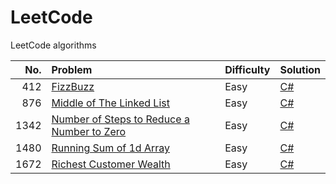 # LeetCode

LeetCode algorithms

|No.|Problem|Difficulty|Solution|
| ---: | :--- | :--- | :--- |
|412|[FizzBuzz](https://leetcode.com/problems/fizz-buzz/)|Easy|[C#](https://github.com/wilgarxia/leetcode/blob/main/src/412/csharp/FizzBuzz/Program.cs)|
|876|[Middle of The Linked List](https://leetcode.com/problems/middle-of-the-linked-list/)|Easy|[C#](https://github.com/wilgarxia/leetcode/blob/main/src/876/csharp/MiddleOfTheLinkedList/Program.cs)|
|1342|[Number of Steps to Reduce a Number to Zero](https://leetcode.com/problems/number-of-steps-to-reduce-a-number-to-zero/)|Easy|[C#](https://github.com/wilgarxia/leetcode/blob/main/src/1342/csharp/NumberOfStepsToReduceANumberToZero/Program.cs)|
|1480|[Running Sum of 1d Array](https://leetcode.com/problems/running-sum-of-1d-array/)|Easy|[C#](https://github.com/wilgarxia/leetcode/blob/main/src/1480/csharp/RunningSumOf1dArray/Program.cs)|
|1672|[Richest Customer Wealth](https://leetcode.com/problems/richest-customer-wealth/)|Easy|[C#](https://github.com/wilgarxia/leetcode/blob/main/src/1672/csharp/RichestCustomerWealth/Program.cs)|